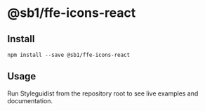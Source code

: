 # @sb1/ffe-icons-react

## Install

```
npm install --save @sb1/ffe-icons-react
```

## Usage

Run Styleguidist from the repository root to see live examples and documentation.
